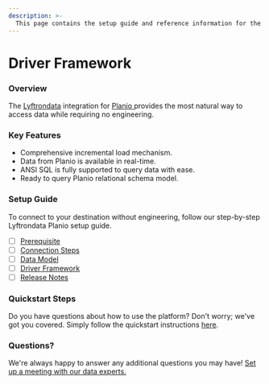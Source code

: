 ```yaml
---
description: >-
  This page contains the setup guide and reference information for the Planio source connector.
---
```


# Driver Framework

### Overview

The [Lyftrondata](https://www.lyftrondata.com/) integration for [Planio](https://www.lyftrondata.com/integration/planio/)[ ](https://www.lyftrondata.com/integration/planio/)provides the most natural way to access data while requiring no engineering.

### Key Features

* Comprehensive incremental load mechanism.
* Data from Planio is available in real-time.&#x20;
* ANSI SQL is fully supported to query data with ease.
* Ready to query Planio relational schema model.

### Setup Guide

To connect to your destination without engineering, follow our step-by-step Lyftrondata Planio setup guide.

* [ ] [Prerequisite](../../business-analytics/planio/prerequisite.md)
* [ ] [Connection Steps](../../business-analytics/planio/connection-steps.md)
* [ ] [Data Model](../../business-analytics/planio/data-model/)
* [ ] [Driver Framework](../../business-analytics/planio/driver-framework/)
* [ ] [Release Notes](../../business-analytics/planio/release-notes.md)

### Quickstart Steps

Do you have questions about how to use the platform? Don't worry; we've got you covered. Simply follow the quickstart instructions [here](../../../quickstart-steps.md).

### Questions? <a href="#questions" id="questions"></a>

We're always happy to answer any additional questions you may have! [Set up a meeting with our data experts.](https://www.lyftrondata.com/book-a-meeting/)


